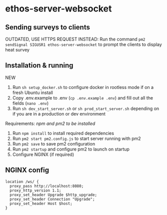 # ethos-server-websocket

## Sending surveys to clients

OUTDATED, USE HTTPS REQUEST INSTEAD: Run the command `pm2 sendSignal SIGUSR1 ethos-server-websocket` to prompt the clients to display heat survey

## Installation & running

NEW

1. Run `sh setup_docker.sh` to configure docker in rootless mode if on a fresh Ubuntu install
2. Copy .env.example to .env (`cp .env.example .env`) and fill out all the fields (`nano .env`)
3. Run `sh dev_start_server.sh` or `sh prod_start_server.sh` depending on if you are in a production or dev environment

Requirements: _npm and pm2 to be installed_

1. Run `npm install` to install required dependencies
2. Run `pm2 start pm2.config.js` to start server running with pm2
3. Run `pm2 save` to save pm2 configuration
4. Run `pm2 startup` and configure pm2 to launch on startup
5. Configure NGINX (if required)

## NGINX config

```nginx
location /ws/ {
  proxy_pass http://localhost:8080;
  proxy_http_version 1.1;
  proxy_set_header Upgrade $http_upgrade;
  proxy_set_header Connection "Upgrade";
  proxy_set_header Host $host;
}
```
